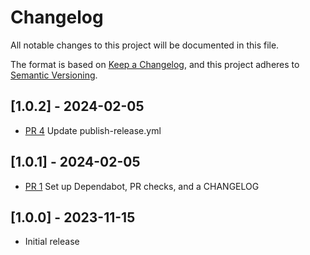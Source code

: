 # Changelog
All notable changes to this project will be documented in this file.

The format is based on [Keep a Changelog](https://keepachangelog.com/en/1.0.0/),
and this project adheres to [Semantic Versioning](https://semver.org/spec/v2.0.0.html).

## [1.0.2] - 2024-02-05
- [PR 4](https://github.com/salesforce/django-request-queue-timeout/pull/4) Update publish-release.yml

## [1.0.1] - 2024-02-05
- [PR 1](https://github.com/salesforce/django-request-queue-timeout/pull/1) Set up Dependabot, PR checks, and a CHANGELOG

## [1.0.0] - 2023-11-15
- Initial release
